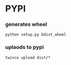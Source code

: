 # PYPI 

### generates wheel
`python setup.py bdist_wheel`

### uplaods to pypi
`twince upload dist/*`
